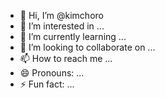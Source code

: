 - 👋 Hi, I’m @kimchoro
- 👀 I’m interested in ...
- 🌱 I’m currently learning ...
- 💞️ I’m looking to collaborate on ...
- 📫 How to reach me ...
- 😄 Pronouns: ...
- ⚡ Fun fact: ...

<!---
kimchoro/kimchoro is a ✨ special ✨ repository because its `README.md` (this file) appears on your GitHub profile.
You can click the Preview link to take a look at your changes.
--->
